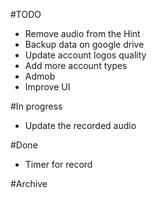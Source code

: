 #TODO
- Remove audio from the Hint
- Backup data on google drive
- Update account logos quality
- Add more account types
- Admob
- Improve UI

#In progress
- Update the recorded audio


#Done
- Timer for record


#Archive